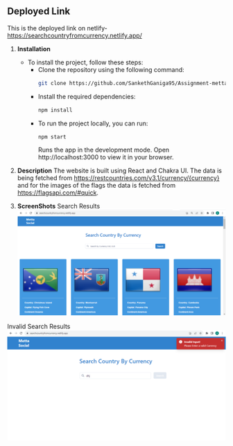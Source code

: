 ## Deployed Link
This is the deployed link on netlify-https://searchcountryfromcurrency.netlify.app/

1. **Installation**
    - To install the project, follow these steps:
        - Clone the repository using the following command:
            ```bash
            git clone https://github.com/SankethGaniga95/Assignment-metta-social.git
            ```
        - Install the required dependencies:
            ```bash
            npm install
            ```
        - To run the project locally, you can run:
            ```bash
            npm start
            ```
          Runs the app in the development mode.
          Open http://localhost:3000 to view it in your browser.

2. **Description**
    The website is built using React and Chakra UI. The data is being fetched from https://restcountries.com/v3.1/currency/{currency} and for the images of the flags the data is fetched from https://flagsapi.com/#quick.

3. **ScreenShots**
  Search Results 
  ![Search_Results](./src/images/image1.png)
  
  Invalid Search Results
  ![Invalid_Search_Results](./src/images/image2.png)
